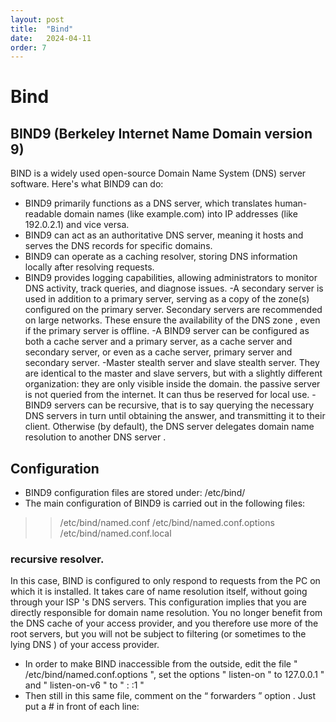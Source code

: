 ```yaml
---
layout: post
title:  "Bind"
date:   2024-04-11
order: 7
---
```


# Bind

## BIND9 (Berkeley Internet Name Domain version 9)
BIND is a widely used open-source Domain Name System (DNS) server software. Here's what BIND9 can do:
- BIND9 primarily functions as a DNS server, which translates human-readable domain names (like example.com) into IP addresses (like 192.0.2.1) and vice versa. 
- BIND9 can act as an authoritative DNS server, meaning it hosts and serves the DNS records for specific domains. 
- BIND9 can operate as a caching resolver, storing DNS information locally after resolving requests. 
- BIND9 provides logging capabilities, allowing administrators to monitor DNS activity, track queries, and diagnose issues. 
-A secondary server is used in addition to a primary server, serving as a copy of the zone(s) configured on the primary server. Secondary servers are recommended on large networks. These ensure the availability of the DNS zone , even if the primary server is offline.
-A BIND9 server can be configured as both a cache server and a primary server, as a cache server and secondary server, or even as a cache server, primary server and secondary server. 
-Master stealth server and slave stealth server. They are identical to the master and slave servers, but with a slightly different organization: they are only visible inside the domain.  the passive server is not queried from the internet. It can thus be reserved for local use.
-BIND9 servers can be recursive, that is to say querying the necessary DNS servers in turn until obtaining the answer, and transmitting it to their client. Otherwise (by default), the DNS server delegates domain name resolution to another DNS server .

## Configuration
- BIND9 configuration files are stored under: /etc/bind/
- The main configuration of BIND9 is carried out in the following files:
>> /etc/bind/named.conf
>> /etc/bind/named.conf.options
>> /etc/bind/named.conf.local

### recursive resolver.
In this case, BIND is configured to only respond to requests from the PC on which it is installed. It takes care of name resolution itself, without going through your ISP 's DNS servers. This configuration implies that you are directly responsible for domain name resolution. You no longer benefit from the DNS cache of your access provider, and you therefore use more of the root servers, but you will not be subject to filtering (or sometimes to the lying DNS ) of your access provider.
 - In order to make BIND inaccessible from the outside, edit the file " /etc/bind/named.conf.options ", set the options " listen-on " to 127.0.0.1 " and " listen-on-v6 " to " : :1 " 
- Then still in this same file, comment on the “ forwarders ” option . Just put a # in front of each line:
